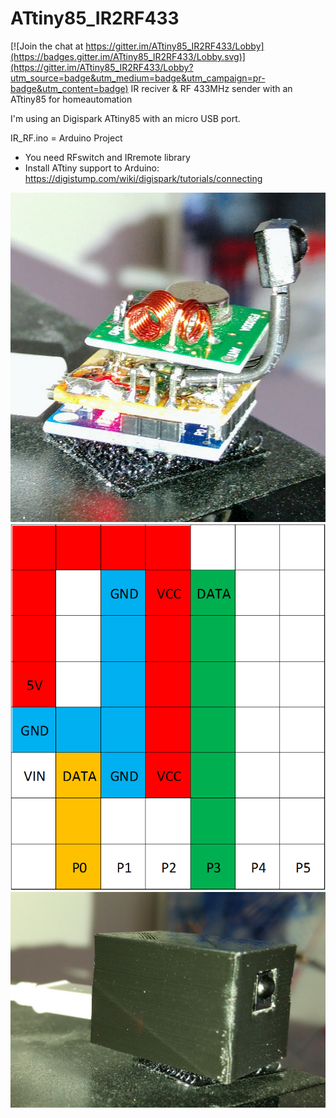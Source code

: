 # ATtiny85_IR2RF433

[![Join the chat at https://gitter.im/ATtiny85_IR2RF433/Lobby](https://badges.gitter.im/ATtiny85_IR2RF433/Lobby.svg)](https://gitter.im/ATtiny85_IR2RF433/Lobby?utm_source=badge&utm_medium=badge&utm_campaign=pr-badge&utm_content=badge)
IR reciver &amp; RF 433MHz sender with an ATtiny85 for homeautomation

I'm using an Digispark ATtiny85 with an micro USB port.

IR_RF.ino = Arduino Project
- You need RFswitch and IRremote library
- Install ATtiny support to Arduino: https://digistump.com/wiki/digispark/tutorials/connecting

![My image](https://raw.githubusercontent.com/Eistee82/ATtiny85_IR2RF433/master/IR_RF.jpg)
![My image](https://raw.githubusercontent.com/Eistee82/ATtiny85_IR2RF433/master/hole%20circuit%20board.png)
![My image](https://raw.githubusercontent.com/Eistee82/ATtiny85_IR2RF433/master/case.jpg)
